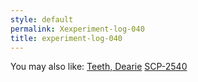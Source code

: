 ```yaml
---
style: default
permalink: Xexperiment-log-040
title: experiment-log-040
---
```

You may also like:
[Teeth, Dearie](http://scp-wiki.net/teeth-dearie)
[SCP-2540](http://scp-wiki.net/scp-2540)